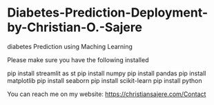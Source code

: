 # Diabetes-Prediction-Deployment-by-Christian-O.-Sajere
diabetes Prediction using Maching Learning

Please make sure you have the following installed

pip install streamlit as st
pip install numpy 
pip install  pandas
pip install  matplotlib
pip install seaborn 
pip install scikit-learn
pip install python

You can reach me on my website: https://christiansajere.com/Contact
